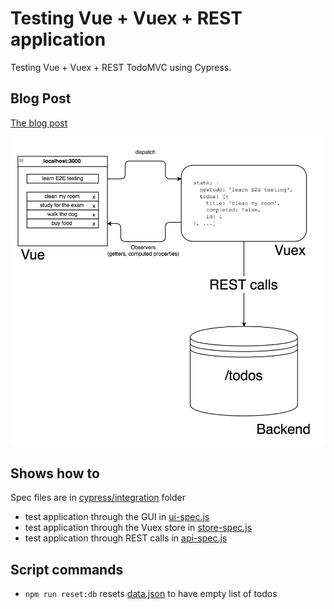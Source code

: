 # Testing Vue + Vuex + REST application

Testing Vue + Vuex + REST TodoMVC using Cypress.

## Blog Post

[The blog post](https://www.cypress.io/blog/2017/11/28/testing-vue-web-application-with-vuex-data-store-and-rest-backend/)

![Application organization](img/vue-vuex-rest.png)

## Shows how to

Spec files are in [cypress/integration](cypress/integration) folder

- test application through the GUI in [ui-spec.js](cypress/integration/ui-spec.js)
- test application through the Vuex store in [store-spec.js](cypress/integration/store-spec.js)
- test application through REST calls in [api-spec.js](cypress/integration/api-spec.js)

## Script commands

- `npm run reset:db` resets [data.json](data.json) to have empty list of todos
